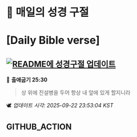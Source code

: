 # 🙏 매일의 성경 구절
# [Daily Bible verse]
## [![README에 성경구절 업데이트](https://github.com/DONGSUKA/first_test/actions/workflows/update-readme-bible.yml/badge.svg)](https://github.com/DONGSUKA/first_test/actions/workflows/update-readme-bible.yml)
<!-- START_BIBLE_VERSE -->
📖 **출애굽기 25:30**
> 상 위에 진설병을 두어 항상 내 앞에 있게 할지니라

🕊️ _업데이트 시각: 2025-09-22 23:53:04 KST_
  <!-- END_BIBLE_VERSE -->
## GITHUB_ACTION
